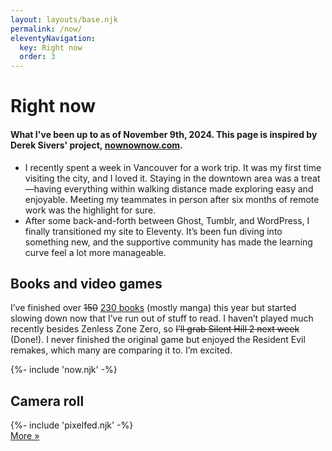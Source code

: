 ```yaml
---
layout: layouts/base.njk
permalink: /now/
eleventyNavigation:
  key: Right now
  order: 3
---
```


# Right now

#### What I've been up to as of November 9th, 2024. This page is inspired by Derek Sivers' project, [nownownow.com](https://nownownow.com/about).

* I recently spent a week in Vancouver for a work trip. It was my first time visiting the city, and I loved it. Staying in the downtown area was a treat—having everything within walking distance made exploring easy and enjoyable. Meeting my teammates in person after six months of remote work was the highlight for sure.
* After some back-and-forth between Ghost, Tumblr, and WordPress, I finally transitioned my site to Eleventy. It’s been fun diving into something new, and the supportive community has made the learning curve feel a lot more manageable.

## Books and video games

I’ve finished over ~~150~~ [230 books](https://www.goodreads.com/user_challenges/54484570) (mostly manga) this year but started slowing down now that I’ve run out of stuff to read. I haven’t played much recently besides Zenless Zone Zero, so ~~I’ll grab Silent Hill 2 next week~~ (Done!). I never finished the original game but enjoyed the Resident Evil remakes, which many are comparing it to. I’m excited.

<div class="now-block">
	{%- include 'now.njk' -%}
</div>

<div class="pixelfed-block">
	<h2>Camera roll</h2>
	{%- include 'pixelfed.njk' -%}
	<div class="more-button-style"><a href="https://pixelfed.social/@crashthearcade">More »</a></div>
</div>
